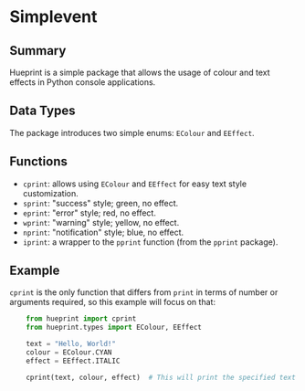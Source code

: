 # Simplevent

## Summary

Hueprint is a simple package that allows the usage of colour and text effects in Python console applications.

## Data Types

The package introduces two simple enums: `EColour` and `EEffect`.

## Functions

- `cprint`: allows using `EColour` and `EEffect` for easy text style customization.
- `sprint`: "success" style; green, no effect.
- `eprint`: "error" style; red, no effect.
- `wprint`: "warning" style; yellow, no effect.
- `nprint`: "notification" style; blue, no effect.
- `iprint`: a wrapper to the `pprint` function (from the `pprint` package).

## Example

`cprint` is the only function that differs from `print` in terms of number or arguments required, so this example will focus on that:

```python
    from hueprint import cprint
    from hueprint.types import EColour, EEffect

    text = "Hello, World!"
    colour = EColour.CYAN
    effect = EEffect.ITALIC

    cprint(text, colour, effect)  # This will print the specified text in green and italic.
```
